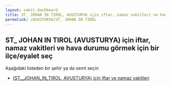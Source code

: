 ```yaml
---
layout: vakit_dashboard
title: ST_ JOHAN IN TIROL, AVUSTURYA için iftar, namaz vakitleri ve hava durumu - ilçe/eyalet seç
permalink: /AVUSTURYA/ST_ JOHAN IN TIROL
---
```


## ST_ JOHAN IN TIROL (AVUSTURYA) için iftar, namaz vakitleri ve hava durumu  görmek için bir ilçe/eyalet seç

Aşağıdaki listeden bir şehir ya da semt seçin

* [ (ST__JOHAN_IN_TIROL, AVUSTURYA) için iftar ve namaz vakitleri](/AVUSTURYA/ST__JOHAN_IN_TIROL/)

<script type="text/javascript">
  var GLOBAL_COUNTRY = 'AVUSTURYA';
  var GLOBAL_CITY = 'ST_ JOHAN IN TIROL';
  var GLOBAL_STATE = 'ST_ JOHAN IN TIROL';
</script>
